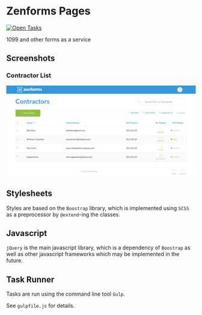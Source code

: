 # Zenforms Pages

<a href="https://assembly.com/zenforms/bounties"><img src="http://badger.asm.co/zenforms/badges/tasks.svg" height="24px" alt="Open Tasks" /></a>

1099 and other forms as a service

## Screenshots

### Contractor List

![Contractor List](/screenshots/contractor-list.png?raw=true "Contractor List")

## Stylesheets

Styles are based on the ```Boostrap``` library, which is implemented using ```SCSS``` as a preprocessor by ```@extend```-ing the classes.

## Javascript

```jQuery``` is the main javascript library, which is a dependency of ```Boostrap``` as well as other javascript frameworks which may be implemented in the future.

## Task Runner

Tasks are run using the command line tool ```Gulp```.

See ```gulpfile.js``` for  details.
